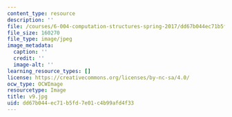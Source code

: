 ```yaml
---
content_type: resource
description: ''
file: /courses/6-004-computation-structures-spring-2017/dd67b044ec71b5fd7e01c4b99afd4f33_v9.jpg
file_size: 160270
file_type: image/jpeg
image_metadata:
  caption: ''
  credit: ''
  image-alt: ''
learning_resource_types: []
license: https://creativecommons.org/licenses/by-nc-sa/4.0/
ocw_type: OCWImage
resourcetype: Image
title: v9.jpg
uid: dd67b044-ec71-b5fd-7e01-c4b99afd4f33
---
```

